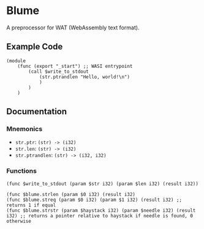# Blume
A preprocessor for WAT (WebAssembly text format).

## Example Code
```wat
(module
    (func (export "_start") ;; WASI entrypoint
        (call $write_to_stdout
            (str.ptrandlen "Hello, world!\n")
            )
        )
    )
```

## Documentation

### Mnemonics
- `str.ptr`: `(str) -> (i32)`
- `str.len`: `(str) -> (i32)`
- `str.ptrandlen`: `(str) -> (i32, i32)`

### Functions
```wat
(func $write_to_stdout (param $str i32) (param $len i32) (result i32))

(func $blume.strlen (param $0 i32) (result i32)
(func $blume.streq (param $0 i32) (param $1 i32) (result i32) ;; returns 1 if equal
(func $blume.strstr (param $haystack i32) (param $needle i32) (result i32) ;; returns a pointer relative to haystack if needle is found, 0 otherwise
```
